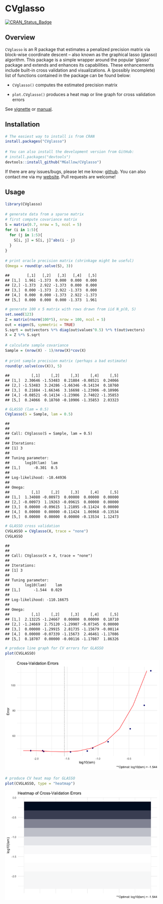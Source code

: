 CVglasso
================

[![CRAN\_Status\_Badge](http://www.r-pkg.org/badges/version/CVglasso)](https://cran.r-project.org/package=CVglasso)

## Overview

`CVglasso` is an R package that estimates a penalized precision matrix
via block-wise coordinate descent – also known as the graphical lasso
(glasso) algorithm. This package is a simple wrapper around the popular
‘glasso’ package and extends and enhances its capabilities. These
enhancements include built-in cross validation and visualizations. A
(possibly incomplete) list of functions contained in the package can be
found below:

  - `CVglasso()` computes the estimated precision matrix

  - `plot.CVglasso()` produces a heat map or line graph for cross
    validation errors

See [vignette](https://mgallow.github.io/CVglasso/) or
[manual](https://github.com/MGallow/CVglasso/blob/master/CVglasso.pdf).

## Installation

``` r
# The easiest way to install is from CRAN
install.packages("CVglasso")

# You can also install the development version from GitHub:
# install.packages("devtools")
devtools::install_github("MGallow/CVglasso")
```

If there are any issues/bugs, please let me know:
[github](https://github.com/MGallow/CVglasso/issues). You can also
contact me via my [website](http://users.stat.umn.edu/~gall0441/). Pull
requests are welcome\!

## Usage

``` r
library(CVglasso)

# generate data from a sparse matrix
# first compute covariance matrix
S = matrix(0.7, nrow = 5, ncol = 5)
for (i in 1:5){
  for (j in 1:5){
    S[i, j] = S[i, j]^abs(i - j)
  }
}

# print oracle precision matrix (shrinkage might be useful)
(Omega = round(qr.solve(S), 3))
```

    ##        [,1]   [,2]   [,3]   [,4]   [,5]
    ## [1,]  1.961 -1.373  0.000  0.000  0.000
    ## [2,] -1.373  2.922 -1.373  0.000  0.000
    ## [3,]  0.000 -1.373  2.922 -1.373  0.000
    ## [4,]  0.000  0.000 -1.373  2.922 -1.373
    ## [5,]  0.000  0.000  0.000 -1.373  1.961

``` r
# generate 100 x 5 matrix with rows drawn from iid N_p(0, S)
set.seed(123)
Z = matrix(rnorm(100*5), nrow = 100, ncol = 5)
out = eigen(S, symmetric = TRUE)
S.sqrt = out$vectors %*% diag(out$values^0.5) %*% t(out$vectors)
X = Z %*% S.sqrt

# calculate sample covariance
Sample = (nrow(X) - 1)/nrow(X)*cov(X)

# print sample precision matrix (perhaps a bad estimate)
round(qr.solve(cov(X)), 5)
```

    ##          [,1]     [,2]     [,3]     [,4]     [,5]
    ## [1,]  2.30646 -1.53483  0.21884 -0.08521  0.24066
    ## [2,] -1.53483  3.24286 -1.66346 -0.14134  0.18760
    ## [3,]  0.21884 -1.66346  3.16698 -1.23906 -0.10906
    ## [4,] -0.08521 -0.14134 -1.23906  2.74022 -1.35853
    ## [5,]  0.24066  0.18760 -0.10906 -1.35853  2.03323

``` r
# GLASSO (lam = 0.5)
CVglasso(S = Sample, lam = 0.5)
```

    ## 
    ## 
    ## Call: CVglasso(S = Sample, lam = 0.5)
    ## 
    ## Iterations:
    ## [1] 3
    ## 
    ## Tuning parameter:
    ##       log10(lam)  lam
    ## [1,]      -0.301  0.5
    ## 
    ## Log-likelihood: -10.44936
    ## 
    ## Omega:
    ##          [,1]     [,2]     [,3]     [,4]     [,5]
    ## [1,]  1.34080 -0.00973  0.00000  0.00000  0.00000
    ## [2,] -0.00973  1.19263 -0.09615  0.00000  0.00000
    ## [3,]  0.00000 -0.09615  1.21895 -0.11424  0.00000
    ## [4,]  0.00000  0.00000 -0.11424  1.06968 -0.13534
    ## [5,]  0.00000  0.00000  0.00000 -0.13534  1.12473

``` r
# GLASSO cross validation
CVGLASSO = CVglasso(X, trace = "none")
CVGLASSO
```

    ## 
    ## 
    ## Call: CVglasso(X = X, trace = "none")
    ## 
    ## Iterations:
    ## [1] 3
    ## 
    ## Tuning parameter:
    ##       log10(lam)    lam
    ## [1,]      -1.544  0.029
    ## 
    ## Log-likelihood: -110.16675
    ## 
    ## Omega:
    ##          [,1]     [,2]     [,3]     [,4]     [,5]
    ## [1,]  2.13225 -1.24667  0.00000  0.00000  0.18710
    ## [2,] -1.24669  2.75120 -1.29907 -0.07345  0.00000
    ## [3,]  0.00000 -1.29915  2.81735 -1.15679 -0.00114
    ## [4,]  0.00000 -0.07339 -1.15673  2.46461 -1.17086
    ## [5,]  0.18707  0.00000 -0.00116 -1.17087  1.86326

``` r
# produce line graph for CV errors for GLASSO
plot(CVGLASSO)
```

![](README_files/figure-gfm/unnamed-chunk-2-1.png)<!-- -->

``` r
# produce CV heat map for GLASSO
plot(CVGLASSO, type = "heatmap")
```

![](README_files/figure-gfm/unnamed-chunk-2-2.png)<!-- -->

